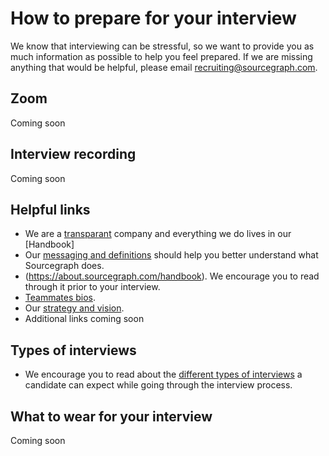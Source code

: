 # How to prepare for your interview

We know that interviewing can be stressful, so we want to provide you as much information as possible to help you feel prepared. If we are missing anything that would be helpful, please email recruiting@sourcegraph.com.

## Zoom

Coming soon

## Interview recording

Coming soon

## Helpful links

- We are a [transparant](../marketing/messaging.md) company and everything we do lives in our [Handbook]
- Our [messaging and definitions](../marketing/messaging.md) should help you better understand what Sourcegraph does.
- (https://about.sourcegraph.com/handbook). We encourage you to read through it prior to your interview.
- [Teammates bios](../company/team/index.md).
- Our [strategy and vision](../company/strategy.md).
- Additional links coming soon

## Types of interviews

- We encourage you to read about the [different types of interviews](./types_of_interviews.md) a candidate can expect while going through the interview process.

## What to wear for your interview

Coming soon
